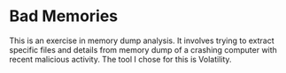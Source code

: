 # Bad Memories

This is an exercise in memory dump analysis. It involves trying to extract specific files and details from memory dump of a crashing computer with recent malicious activity. The tool I chose for this is Volatility. 

